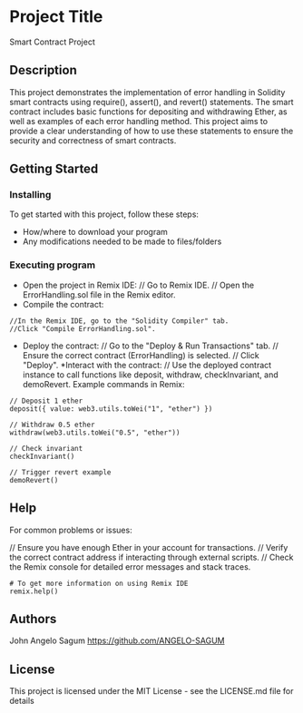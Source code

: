 # Project Title

Smart Contract Project

## Description

This project demonstrates the implementation of error handling in Solidity smart contracts using require(), assert(), and revert() statements. The smart contract includes basic functions for depositing and withdrawing Ether, as well as examples of each error handling method. This project aims to provide a clear understanding of how to use these statements to ensure the security and correctness of smart contracts.

## Getting Started

### Installing
To get started with this project, follow these steps:
* How/where to download your program
* Any modifications needed to be made to files/folders

### Executing program

* Open the project in Remix IDE:
  // Go to Remix IDE.
  // Open the ErrorHandling.sol file in the Remix editor.
* Compile the contract:
```
//In the Remix IDE, go to the "Solidity Compiler" tab.
//Click "Compile ErrorHandling.sol".
```
* Deploy the contract:
  // Go to the "Deploy & Run Transactions" tab.
  // Ensure the correct contract (ErrorHandling) is selected.
  // Click "Deploy".
*Interact with the contract:
  // Use the deployed contract instance to call functions like deposit, withdraw, checkInvariant, and demoRevert.
Example commands in Remix:
```
// Deposit 1 ether
deposit({ value: web3.utils.toWei("1", "ether") })

// Withdraw 0.5 ether
withdraw(web3.utils.toWei("0.5", "ether"))

// Check invariant
checkInvariant()

// Trigger revert example
demoRevert()

```
## Help

For common problems or issues:

// Ensure you have enough Ether in your account for transactions.
// Verify the correct contract address if interacting through external scripts.
// Check the Remix console for detailed error messages and stack traces.
```
# To get more information on using Remix IDE
remix.help()

```

## Authors

John Angelo Sagum
https://github.com/ANGELO-SAGUM


## License

This project is licensed under the MIT License - see the LICENSE.md file for details
